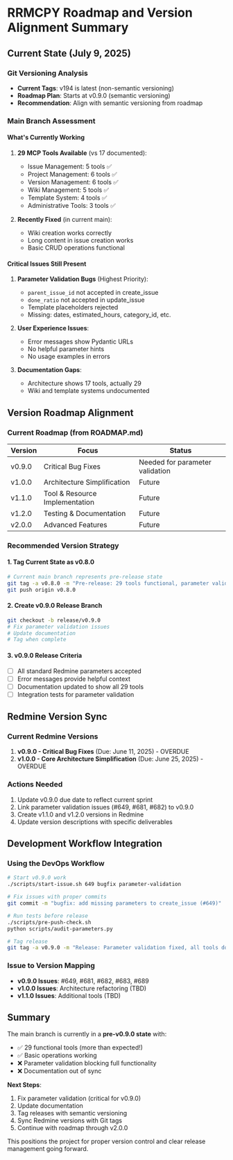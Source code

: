 # RRMCPY Roadmap and Version Alignment Summary

## Current State (July 9, 2025)

### Git Versioning Analysis
- **Current Tags**: v194 is latest (non-semantic versioning)
- **Roadmap Plan**: Starts at v0.9.0 (semantic versioning)
- **Recommendation**: Align with semantic versioning from roadmap

### Main Branch Assessment

#### What's Currently Working
1. **29 MCP Tools Available** (vs 17 documented):
   - Issue Management: 5 tools ✅
   - Project Management: 6 tools ✅
   - Version Management: 6 tools ✅
   - Wiki Management: 5 tools ✅
   - Template System: 4 tools ✅
   - Administrative Tools: 3 tools ✅

2. **Recently Fixed** (in current main):
   - Wiki creation works correctly
   - Long content in issue creation works
   - Basic CRUD operations functional

#### Critical Issues Still Present
1. **Parameter Validation Bugs** (Highest Priority):
   - `parent_issue_id` not accepted in create_issue
   - `done_ratio` not accepted in update_issue
   - Template placeholders rejected
   - Missing: dates, estimated_hours, category_id, etc.

2. **User Experience Issues**:
   - Error messages show Pydantic URLs
   - No helpful parameter hints
   - No usage examples in errors

3. **Documentation Gaps**:
   - Architecture shows 17 tools, actually 29
   - Wiki and template systems undocumented

## Version Roadmap Alignment

### Current Roadmap (from ROADMAP.md)
| Version | Focus | Status |
|---------|-------|--------|
| v0.9.0 | Critical Bug Fixes | Needed for parameter validation |
| v1.0.0 | Architecture Simplification | Future |
| v1.1.0 | Tool & Resource Implementation | Future |
| v1.2.0 | Testing & Documentation | Future |
| v2.0.0 | Advanced Features | Future |

### Recommended Version Strategy

#### 1. Tag Current State as v0.8.0
```bash
# Current main branch represents pre-release state
git tag -a v0.8.0 -m "Pre-release: 29 tools functional, parameter validation pending"
git push origin v0.8.0
```

#### 2. Create v0.9.0 Release Branch
```bash
git checkout -b release/v0.9.0
# Fix parameter validation issues
# Update documentation
# Tag when complete
```

#### 3. v0.9.0 Release Criteria
- [ ] All standard Redmine parameters accepted
- [ ] Error messages provide helpful context
- [ ] Documentation updated to show all 29 tools
- [ ] Integration tests for parameter validation

## Redmine Version Sync

### Current Redmine Versions
1. **v0.9.0 - Critical Bug Fixes** (Due: June 11, 2025) - OVERDUE
2. **v1.0.0 - Core Architecture Simplification** (Due: June 25, 2025) - OVERDUE

### Actions Needed
1. Update v0.9.0 due date to reflect current sprint
2. Link parameter validation issues (#649, #681, #682) to v0.9.0
3. Create v1.1.0 and v1.2.0 versions in Redmine
4. Update version descriptions with specific deliverables

## Development Workflow Integration

### Using the DevOps Workflow
```bash
# Start v0.9.0 work
./scripts/start-issue.sh 649 bugfix parameter-validation

# Fix issues with proper commits
git commit -m "bugfix: add missing parameters to create_issue (#649)"

# Run tests before release
./scripts/pre-push-check.sh
python scripts/audit-parameters.py

# Tag release
git tag -a v0.9.0 -m "Release: Parameter validation fixed, all tools documented"
```

### Issue to Version Mapping
- **v0.9.0 Issues**: #649, #681, #682, #683, #689
- **v1.0.0 Issues**: Architecture refactoring (TBD)
- **v1.1.0 Issues**: Additional tools (TBD)

## Summary

The main branch is currently in a **pre-v0.9.0 state** with:
- ✅ 29 functional tools (more than expected!)
- ✅ Basic operations working
- ❌ Parameter validation blocking full functionality
- ❌ Documentation out of sync

**Next Steps**:
1. Fix parameter validation (critical for v0.9.0)
2. Update documentation
3. Tag releases with semantic versioning
4. Sync Redmine versions with Git tags
5. Continue with roadmap through v2.0.0

This positions the project for proper version control and clear release management going forward.
